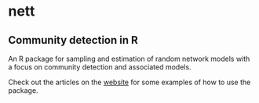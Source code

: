 # nett 
## Community detection in R

An R package for sampling and estimation of random network models with a focus on community detection and associated models.

Check out the articles on the [website](https://aaamini.github.io/nett) for some examples of how to use the package.
